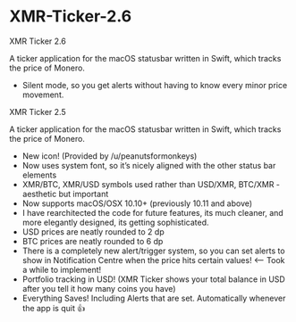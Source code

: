 # XMR-Ticker-2.6
XMR Ticker 2.6

A ticker application for the macOS statusbar written in Swift, which tracks the price of Monero.
* Silent mode, so you get alerts without having to know every minor price movement.

XMR Ticker 2.5

A ticker application for the macOS statusbar written in Swift, which tracks the price of Monero.
* New icon! (Provided by /u/peanutsformonkeys)
* Now uses system font, so it’s nicely aligned with the other status bar elements
* XMR/BTC, XMR/USD symbols used rather than USD/XMR, BTC/XMR - aesthetic but important
* Now supports macOS/OSX 10.10+ (previously 10.11 and above)
* I have rearchitected the code for future features, its much cleaner, and more elegantly designed, its getting sophisticated.
* USD prices are neatly rounded to 2 dp 
* BTC prices are neatly rounded to 6 dp
* There is a completely new alert/trigger system, so you can set alerts to show in Notification Centre when the price hits certain values! <— Took a while to implement!
* Portfolio tracking in USD! (XMR Ticker shows your total balance in USD after you tell it how many coins you have)
* Everything Saves! Including Alerts that are set. Automatically whenever the app is quit 👍
